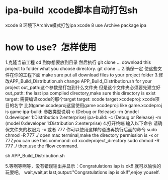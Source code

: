 # ipa-build  xcode脚本自动打包sh
  xcode 8 环境下Archive模式打包ipa
  xcode 8 use Archive package ipa
# how to use?  怎样使用
1.克隆当前工程 cd 到你想要放到目录 然后执行 git clone ...
  download this project to folder what you choose directory.
  git clone ...
2.确保一定 使这些文件在你的工程下面
  make sure put all download files to your project folder
3.修改APP_Build_Distribution.sh
  change APP_Build_Distribution.sh for your project
  out_path:这个参数是打包到什么文件夹 但是这个文件夹必须要先建立好
  out_path: the last ipa compiled directory,make sure this directory is exist
  target: 需要编译xcode的那个target
  target: xcode target 
  xcodeproj: xcode项目的名字 比如game.xcodeproj这里使用game
  xcodeproj: like game.xcodeproj is game
  ipa-build: 参数类型说明-c (Debug or Release) -m (model 0:developer 1:Distribution 2:enterprise)
  ipa-build: -c (Debug or Release) -m (model 0:developer 1:Distribution 2:enterprise)
4.打开终端 输入以下命令 请确保文件夹的权限为 -x 或者 777 你可以使用这样的语法再执行后面的命令 sudo chmod -R 777 ./
  open mac terminal,make the directory permission is -x or 777,you can use this command:
  cd xcodeproject_directory
  sudo chmod -R 777 ./
  then,use the fllow command.
  
  sh APP_Build_Distribution.sh
  
5.等啊等啊等，没有错误输出并显示：Congratulations iap is ok!! 就可以愉快的玩耍吧。
  wait,wait,at last,output:"Congratulations iap is ok!!",enjoy youself.

